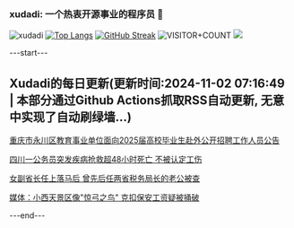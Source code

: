 ### xudadi: 一个热衷开源事业的程序员 👋

![xudadi](https://github-readme-stats-git-masterorgs-github-readme-stats-team.vercel.app/api?username=xudadi)
[![Top Langs](https://github-readme-stats.vercel.app/api/top-langs/?username=xudadi)](https://github.com/anuraghazra/github-readme-stats)
[![GitHub Streak](https://streak-stats.demolab.com?user=xudadi&locale=zh_Hans)](https://git.io/streak-stats)
![VISITOR+COUNT](https://komarev.com/ghpvc/?username=xudadi&label=VISITOR+COUNT)
![](https://raw.githubusercontent.com/xudadi/xudadi/main/assets/github-contribution-grid-snake.svg)


---start---

## Xudadi的每日更新(更新时间:2024-11-02 07:16:49 | 本部分通过Github Actions抓取RSS自动更新, 无意中实现了自动刷绿墙...)

[重庆市永川区教育事业单位面向2025届高校毕业生赴外公开招聘工作人员公告](https://www.gongkaoleida.com/article/2179380)

[四川一公务员突发疾病抢救超48小时死亡 不被认定工伤](https://m.163.com/news/article/JFU0TPU3053469LG.html)

[女副省长任上落马后 曾先后任两省税务局长的老公被查](https://m.163.com/news/article/JFUDL89K05129QAF.html)

[媒体：小西天景区像"惊弓之鸟" 克扣保安工资疑被捅破](https://m.163.com/news/article/JFUCOQIL0550A0OW.html)

---end---
